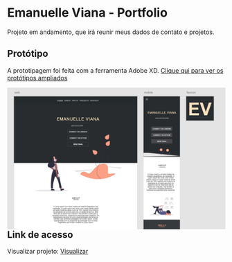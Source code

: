 # Emanuelle Viana - Portfolio

Projeto em andamento, que irá reunir meus dados de contato e projetos.

## Protótipo
A prototipagem foi feita com a ferramenta Adobe XD.   <a href="./prototipo">Clique qui para ver os protótipos ampliados</a>


<img src="./img/smaple.png"
     alt="Markdown Monster icon"
     style="float: left; margin-right: 10px;" />

## Link de acesso
Visualizar projeto: [Visualizar](https://emanuelleviana.github.io/portfolio/)

